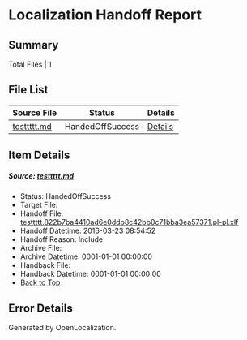 # <a name='report-top'></a> Localization Handoff Report

## Summary
 Total Files | 1

## File List
 Source File | Status | Details 
 ----------- | ------ | ------- 
 [testtttt.md](https://github.com/OpenLocalizationTest/azuretest/blob/dbe97407f87152f701e61b027c55b8e1432b378b/testtttt.md) | HandedOffSuccess | [Details](#d0d8c1b500d7bf74f252fbd495f18b1e5790c79418237)

## Item Details
##### <a name='d0d8c1b500d7bf74f252fbd495f18b1e5790c79418237'></a> Source: [testtttt.md](https://github.com/OpenLocalizationTest/azuretest/blob/dbe97407f87152f701e61b027c55b8e1432b378b/testtttt.md)
* Status: HandedOffSuccess
* Target File: 
* Handoff File: [testtttt.822b7ba4410ad6e0ddb8c42bb0c71bba3ea57371.pl-pl.xlf](https://github.com/OpenLocalizationTest/azuretest.handoff/blob/4ef38061a81b2b05213939ac591b1100e31f4cda/ol-handoff/OpenLocalizationTestOrg/azure-content-plpl-test/master/ht/testtttt.822b7ba4410ad6e0ddb8c42bb0c71bba3ea57371.pl-pl.xlf)
* Handoff Datetime: 2016-03-23 08:54:52
* Handoff Reason: Include
* Archive File: 
* Archive Datetime: 0001-01-01 00:00:00
* Handback File: 
* Handback Datetime: 0001-01-01 00:00:00
* [Back to Top](#report-top)


## Error Details

Generated by OpenLocalization.
